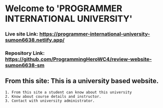 # Welcome to 'PROGRAMMER INTERNATIONAL UNIVERSITY'

### Live site Link: https://programmer-international-university-sumon6638.netlify.app/

### Repository Link: https://github.com/ProgrammingHeroWC4/review-website-sumon6638-sm

## From this site: This is a university based website.
    1. From this site a student can know about this university
    2. Know about course details and instructor.
    3. Contact with university administrator.
